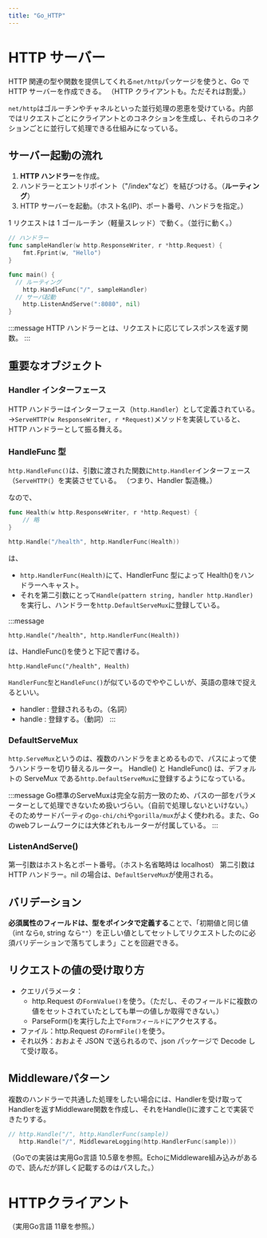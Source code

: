 ```yaml
---
title: "Go_HTTP"
---
```


# HTTP サーバー

HTTP 関連の型や関数を提供してくれる`net/http`パッケージを使うと、Go で HTTP サーバーを作成できる。
（HTTP クライアントも。ただそれは割愛。）

`net/http`はゴルーチンやチャネルといった並行処理の恩恵を受けている。内部ではリクエストごとにクライアントとのコネクションを生成し、それらのコネクションごとに並行して処理できる仕組みになっている。

## サーバー起動の流れ

1. **HTTP ハンドラー**を作成。
2. ハンドラーとエントリポイント（"/index"など）を結びつける。（**ルーティング**）
3. HTTP サーバーを起動。（ホスト名(IP)、ポート番号、ハンドラを指定。）

1 リクエストは 1 ゴールーチン（軽量スレッド）で動く。（並行に動く。）

```go
// ハンドラー
func sampleHandler(w http.ResponseWriter, r *http.Request) {
	fmt.Fprint(w, "Hello")
}

func main() {
  // ルーティング
	http.HandleFunc("/", sampleHandler)
  // サーバ起動
	http.ListenAndServe(":8080", nil)
}
```

:::message
HTTP ハンドラーとは、リクエストに応じてレスポンスを返す関数。
:::

## 重要なオブジェクト

### Handler インターフェース

HTTP ハンドラーはインターフェース（`http.Handler`）として定義されている。
→`ServeHTTP(w ResponseWriter, r *Request)`メソッドを実装していると、HTTP ハンドラーとして振る舞える。

### HandleFunc 型

`http.HandleFunc()`は、引数に渡された関数に`http.Handler`インターフェース（`ServeHTTP(`）を実装させている。
（つまり、Handler 製造機。）

なので、

```go
func Health(w http.ResponseWriter, r *http.Request) {
	// 略
}

http.Handle("/health", http.HandlerFunc(Health))
```

は、

- `http.HandlerFunc(Health)`にて、HandlerFunc 型によって Health()をハンドラーへキャスト。
- それを第二引数にとって`Handle(pattern string, handler http.Handler)`を実行し、ハンドラーを`http.DefaultServeMux`に登録している。

:::message

```go:Handle() + HandlerFunc
http.Handle("/health", http.HandlerFunc(Health))
```

は、HandleFunc()を使うと下記で書ける。

```go:HandleFunc()
http.HandleFunc("/health", Health)
```

`HandlerFunc型`と`HandleFunc()`が似ているのでややこしいが、英語の意味で捉えるといい。

- handler : 登録されるもの。（名詞）
- handle : 登録する。（動詞）
  :::

### DefaultServeMux

`http.ServeMux`というのは、複数のハンドラをまとめるもので、パスによって使うハンドラーを切り替えるルーター。
Handle() と HandleFunc() は、デフォルトの ServeMux である`http.DefaultServeMux`に登録するようになっている。

:::message
Go標準のServeMuxは完全な前方一致のため、パスの一部をパラメーターとして処理できないため扱いづらい。（自前で処理しないといけない。）
そのためサードパーティの`go-chi/chi`や`gorilla/mux`がよく使われる。また、Goのwebフレームワークには大体どれもルーターが付属している。
:::

### ListenAndServe()

第一引数はホスト名とポート番号。（ホスト名省略時は localhost）
第二引数は HTTP ハンドラー。nil の場合は、`DefaultServeMux`が使用される。

## バリデーション

**必須属性のフィールドは、型をポインタで定義する**ことで、「初期値と同じ値（int なら`0`, string なら`""`）を正しい値としてセットしてリクエストしたのに必須バリデーションで落ちてしまう」ことを回避できる。

## リクエストの値の受け取り方

- クエリパラメータ：
  - http.Request の`FormValue()`を使う。（ただし、そのフィールドに複数の値をセットされていたとしても単一の値しか取得できない。）
  - ParseForm()を実行した上で`Formフィールド`にアクセスする。
- ファイル：http.Request の`FormFile()`を使う。
- それ以外：おおよそ JSON で送られるので、json パッケージで Decode して受け取る。

## Middlewareパターン
複数のハンドラーで共通した処理をしたい場合には、Handlerを受け取ってHandlerを返すMiddleware関数を作成し、それをHandle()に渡すことで実装できたりする。
```go
// http.Handle("/", http.HandlerFunc(sample))
   http.Handle("/", MiddlewareLogging(http.HandlerFunc(sample)))
```
（Goでの実装は実用Go言語 10.5章を参照。EchoにMiddleware組み込みがあるので、読んだが詳しく記載するのはパスした。）

# HTTPクライアント
（実用Go言語 11章を参照。）

